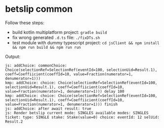 # betslip common

Follow these steps:
- build kotlin multiplatform project: `gradle build`
- fix wrong generated `.d.ts` file: `./fixDTs.sh`
- test module with dummy typescript project: `cd jsClient && npm install && npm run build && npm run run`

Output:
```
js: addChoice: commonChoice: Choice(selectionRef=SelectionRef(eventId=100, selectionUid=Result.1), coeff=Coeffiicient(coeffId=10, value=Fraction(numerator=1, denumerator=1)))
kmp: addChoice: choice: Choice(selectionRef=SelectionRef(eventId=100, selectionUid=Result.1), coeff=Coeffiicient(coeffId=10, value=Fraction(numerator=1, denumerator=1))) delay 100
kmp: addChoice: choice: Choice(selectionRef=SelectionRef(eventId=100, selectionUid=Result.1), coeff=Coeffiicient(coeffId=10, value=Fraction(numerator=1, denumerator=1))) finish
js: addChoice: after await result: true
js: Render betslip current mode: SINGLES available modes: SINGLES ticket: type: SINGLE stake: Stake(value=0) choice: eventId: 12 selUid: Result.2
```
